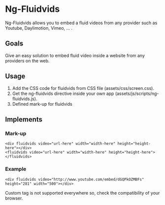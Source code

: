 # Ng-Fluidvids

Ng-Fluidvids allows you to embed a fluid videos from any provider such as Youtube, Daylimotion, Vimeo, ... .

## Goals

Give an easy solution to embed fluid video inside a website from any providers on the web.

## Usage

1. Add the CSS code for fluidvids from CSS file (assets/css/screen.css).
2. Get the ng-fluidvids directive inside your own app (assets/js/scripts/ng-fluidvids.js).
3. Defined mark-up for fluidvids

## Implements

### Mark-up

	<div fluidvids video="url-here" width="width-here" height="height-here"></div>
	<fluidvids video="url-here" width="width-here" height="height-here"></fluidvids>

### Example

	<div fluidvids video="http://www.youtube.com/embed/dGQPkOZMBFs" height="281" width="500"></div>

Custom tag is not supported everywhere so, check the compatibility of your browser.
